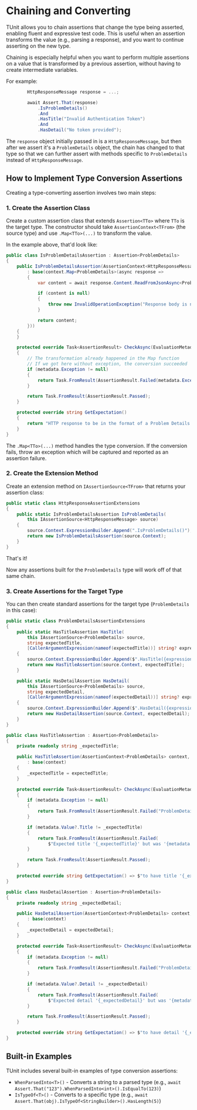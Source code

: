# Chaining and Converting

TUnit allows you to chain assertions that change the type being asserted, enabling fluent and expressive test code.
This is useful when an assertion transforms the value (e.g., parsing a response), and you want to continue asserting on the new type.

Chaining is especially helpful when you want to perform multiple assertions on a value that is transformed by a previous assertion, without having to create intermediate variables.

For example:

```csharp
        HttpResponseMessage response = ...;

        await Assert.That(response)
            .IsProblemDetails()
            .And
            .HasTitle("Invalid Authentication Token")
            .And
            .HasDetail("No token provided");
```

The `response` object initially passed in is a `HttpResponseMessage`, but then after we assert it's a `ProblemDetails` object, the chain has changed to that type so that we can further assert with methods specific to `ProblemDetails` instead of `HttpResponseMessage`.

## How to Implement Type Conversion Assertions

Creating a type-converting assertion involves two main steps:

### 1. Create the Assertion Class

Create a custom assertion class that extends `Assertion<TTo>` where `TTo` is the target type. The constructor should take `AssertionContext<TFrom>` (the source type) and use `.Map<TTo>(...)` to transform the value.

In the example above, that'd look like:

```csharp
public class IsProblemDetailsAssertion : Assertion<ProblemDetails>
{
    public IsProblemDetailsAssertion(AssertionContext<HttpResponseMessage> context)
        : base(context.Map<ProblemDetails>(async response =>
        {
            var content = await response.Content.ReadFromJsonAsync<ProblemDetails>();

            if (content is null)
            {
                throw new InvalidOperationException("Response body is not Problem Details");
            }

            return content;
        }))
    {
    }

    protected override Task<AssertionResult> CheckAsync(EvaluationMetadata<ProblemDetails> metadata)
    {
        // The transformation already happened in the Map function
        // If we got here without exception, the conversion succeeded
        if (metadata.Exception != null)
        {
            return Task.FromResult(AssertionResult.Failed(metadata.Exception.Message));
        }

        return Task.FromResult(AssertionResult.Passed);
    }

    protected override string GetExpectation()
    {
        return "HTTP response to be in the format of a Problem Details object";
    }
}
```

The `.Map<TTo>(...)` method handles the type conversion. If the conversion fails, throw an exception which will be captured and reported as an assertion failure.

### 2. Create the Extension Method

Create an extension method on `IAssertionSource<TFrom>` that returns your assertion class:

```csharp
public static class HttpResponseAssertionExtensions
{
    public static IsProblemDetailsAssertion IsProblemDetails(
        this IAssertionSource<HttpResponseMessage> source)
    {
        source.Context.ExpressionBuilder.Append(".IsProblemDetails()");
        return new IsProblemDetailsAssertion(source.Context);
    }
}
```

That's it!

Now any assertions built for the `ProblemDetails` type will work off of that same chain.

### 3. Create Assertions for the Target Type

You can then create standard assertions for the target type (`ProblemDetails` in this case):

```csharp
public static class ProblemDetailsAssertionExtensions
{
    public static HasTitleAssertion HasTitle(
        this IAssertionSource<ProblemDetails> source,
        string expectedTitle,
        [CallerArgumentExpression(nameof(expectedTitle))] string? expression = null)
    {
        source.Context.ExpressionBuilder.Append($".HasTitle({expression})");
        return new HasTitleAssertion(source.Context, expectedTitle);
    }

    public static HasDetailAssertion HasDetail(
        this IAssertionSource<ProblemDetails> source,
        string expectedDetail,
        [CallerArgumentExpression(nameof(expectedDetail))] string? expression = null)
    {
        source.Context.ExpressionBuilder.Append($".HasDetail({expression})");
        return new HasDetailAssertion(source.Context, expectedDetail);
    }
}

public class HasTitleAssertion : Assertion<ProblemDetails>
{
    private readonly string _expectedTitle;

    public HasTitleAssertion(AssertionContext<ProblemDetails> context, string expectedTitle)
        : base(context)
    {
        _expectedTitle = expectedTitle;
    }

    protected override Task<AssertionResult> CheckAsync(EvaluationMetadata<ProblemDetails> metadata)
    {
        if (metadata.Exception != null)
        {
            return Task.FromResult(AssertionResult.Failed("ProblemDetails is null"));
        }

        if (metadata.Value?.Title != _expectedTitle)
        {
            return Task.FromResult(AssertionResult.Failed(
                $"Expected title '{_expectedTitle}' but was '{metadata.Value?.Title}'"));
        }

        return Task.FromResult(AssertionResult.Passed);
    }

    protected override string GetExpectation() => $"to have title '{_expectedTitle}'";
}

public class HasDetailAssertion : Assertion<ProblemDetails>
{
    private readonly string _expectedDetail;

    public HasDetailAssertion(AssertionContext<ProblemDetails> context, string expectedDetail)
        : base(context)
    {
        _expectedDetail = expectedDetail;
    }

    protected override Task<AssertionResult> CheckAsync(EvaluationMetadata<ProblemDetails> metadata)
    {
        if (metadata.Exception != null)
        {
            return Task.FromResult(AssertionResult.Failed("ProblemDetails is null"));
        }

        if (metadata.Value?.Detail != _expectedDetail)
        {
            return Task.FromResult(AssertionResult.Failed(
                $"Expected detail '{_expectedDetail}' but was '{metadata.Value?.Detail}'"));
        }

        return Task.FromResult(AssertionResult.Passed);
    }

    protected override string GetExpectation() => $"to have detail '{_expectedDetail}'";
}
```

## Built-in Examples

TUnit includes several built-in examples of type conversion assertions:

- `WhenParsedInto<T>()` - Converts a string to a parsed type (e.g., `await Assert.That("123").WhenParsedInto<int>().IsEqualTo(123)`)
- `IsTypeOf<T>()` - Converts to a specific type (e.g., `await Assert.That(obj).IsTypeOf<StringBuilder>().HasLength(5)`)
